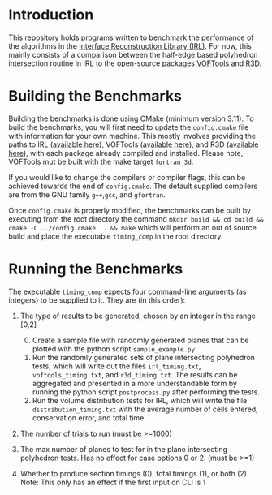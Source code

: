 # Introduction
This repository holds programs written to benchmark the performance of the
algorithms in the [Interface Reconstruction Library (IRL)](https://gitlab.com/robertchiodi/interfacereconstructionlibrary). For now, this mainly consists of a comparison between the half-edge based polyhedron intersection routine in IRL to the open-source packages [VOFTools](http://www.dimf.upct.es/personal/lrj/voftools.html) and [R3D](https://github.com/devonmpowell/r3d).

# Building the Benchmarks
Building the benchmarks is done using CMake (minimum version 3.11). To build the benchmarks, you will first need to update the `config.cmake` file with information for your own machine. This mostly involves providing the paths to IRL ([available here](https://gitlab.com/robertchiodi/interfacereconstructionlibrary)), VOFTools ([available here](http://www.dimf.upct.es/personal/lrj/voftools.html)), and R3D ([available here](https://github.com/devonmpowell/r3d)), with each package already compiled and installed. Please note, VOFTools mut be built with the make target `fortran_3d`.

If you would like to change the compilers or compiler flags, this can be achieved towards the end of `config.cmake`. The default supplied compilers are from the GNU family `g++`,`gcc`, and `gfortran`.

Once `config.cmake` is properly modified, the benchmarks can be built by executing from the root directory the command
`mkdir build && cd build && cmake -C ../config.cmake .. && make`
which will perform an out of source build and place the executable `timing_comp` in the root directory.

# Running the Benchmarks
The executable `timing_comp` expects four command-line arguments (as integers) to be supplied to it. They are (in this order):

 1. The type of results to be generated, chosen by an integer in the range [0,2]

	0. Create a sample file with randomly generated planes that can be plotted with the python script `sample_example.py`.
	1. Run the randomly generated sets of plane intersecting polyhedron tests, which will write out the files `irl_timing.txt`, `voftools_timing.txt`, and `r3d_timing.txt`. The results can be aggregated and presented in a more understandable form by running the python script `postprocess.py` after performing the tests.
	2. Run the volume distribution tests for IRL, which will write the file `distribution_timing.txt` with the average number of cells entered, conservation error, and total time.

2. The number of trials to run (must be >=1000)
3. The max number of planes to test for in the plane intersecting polyhedron tests. Has no effect for case options 0 or 2. (must be >=1)
4. Whether to produce section timings (0), total timings (1), or both (2).
     Note: This only has an effect if the first input on CLI is 1
